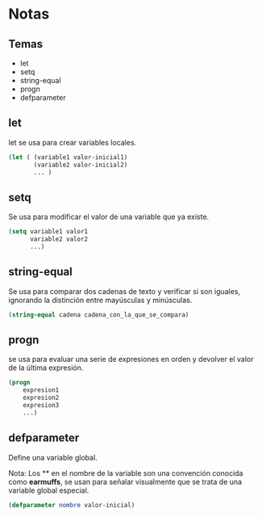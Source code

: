 # Notas

## Temas
- let
- setq
- string-equal
- progn
- defparameter


## let
let se usa para crear variables locales.

```lisp
(let ( (variable1 valor-inicial1)
       (variable2 valor-inicial2)
       ... )
```

##  setq
Se usa para modificar el valor de una variable que ya existe.

```lisp
(setq variable1 valor1
      variable2 valor2
      ...)
```

## string-equal
Se usa para comparar dos cadenas de texto y verificar si son iguales, ignorando la distinción entre mayúsculas y minúsculas. 

```lisp
(string-equal cadena cadena_con_la_que_se_compara)
```

## progn
se usa para evaluar una serie de expresiones en orden y devolver el valor de la última expresión.

```lisp
(progn 
	expresion1 
	expresion2
 	expresion3 
	...)
```

## defparameter
Define una variable global.

Nota: Los ** en el nombre de la variable son una convención conocida como **earmuffs**, se usan para señalar visualmente que se trata de una variable global especial.

```lisp
(defparameter nombre valor-inicial)
```


